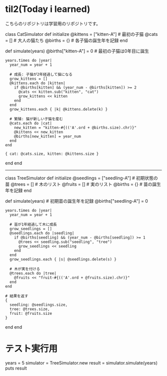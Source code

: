 # til2(Today i learned)

こちらのリポジトリは学習用のリポジトリです。

class CatSimulator
  def initialize
    @kittens = ["kitten-A"]  # 最初の子猫
    @cats = []               # 大人の猫たち
    @births = {}            # 各子猫の誕生年を記録
  end

  def simulate(years)
    @births["kitten-A"] = 0  # 最初の子猫は0年目に誕生

    years.times do |year|
      year_num = year + 1
      
      # 成長: 子猫が2年経過して猫になる
      grow_kittens = []
      @kittens.each do |kitten|
        if @births[kitten] && (year_num - @births[kitten]) >= 2
          @cats << kitten.sub("kitten", "cat")
          grow_kittens << kitten
        end
      end
      grow_kittens.each { |k| @kittens.delete(k) }

      # 繁殖: 猫が新しい子猫を産む
      @cats.each do |cat|
        new_kitten = "kitten-#{(('A'.ord + @births.size).chr)}"
        @kittens << new_kitten
        @births[new_kitten] = year_num
      end
    end

    { cat: @cats.size, kitten: @kittens.size }
  end
end


____



class TreeSimulator
  def initialize
    @seedlings = ["seedling-A"]  # 初期状態の苗
    @trees = []                 # 木のリスト
    @fruits = []                # 実のリスト
    @births = {}                # 苗の誕生年を記録
  end

  def simulate(years)
    # 初期苗の誕生年を記録
    @births["seedling-A"] = 0

    years.times do |year|
      year_num = year + 1

      # 苗が1年経過して木に成長
      grow_seedlings = []
      @seedlings.each do |seedling|
        if @births[seedling] && (year_num - @births[seedling]) >= 1
          @trees << seedling.sub("seedling", "tree")
          grow_seedlings << seedling
        end
      end
      grow_seedlings.each { |s| @seedlings.delete(s) }

      # 木が実を付ける
      @trees.each do |tree|
        @fruits << "fruit-#{(('A'.ord + @fruits.size).chr)}"
      end
    end

    # 結果を返す
    {
      seedling: @seedlings.size,
      tree: @trees.size,
      fruit: @fruits.size
    }
  end
end

# テスト実行用
years = 5
simulator = TreeSimulator.new
result = simulator.simulate(years)
puts result



